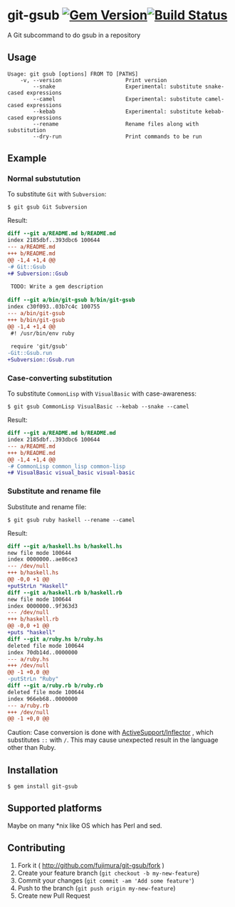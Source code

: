 # git-gsub [![Gem Version](https://badge.fury.io/rb/git-gsub.svg)](http://badge.fury.io/rb/git-gsub)[![Build Status](https://travis-ci.org/fujimura/git-gsub.svg)](https://travis-ci.org/fujimura/git-gsub)

A Git subcommand to do gsub in a repository

## Usage

```
Usage: git gsub [options] FROM TO [PATHS]
    -v, --version                    Print version
        --snake                      Experimental: substitute snake-cased expressions
        --camel                      Experimental: substitute camel-cased expressions
        --kebab                      Experimental: substitute kebab-cased expressions
        --rename                     Rename files along with substitution
        --dry-run                    Print commands to be run
```

## Example

### Normal substutution

To substitute `Git` with `Subversion`:

```
$ git gsub Git Subversion
```

Result:

```diff
diff --git a/README.md b/README.md
index 2185dbf..393dbc6 100644
--- a/README.md
+++ b/README.md
@@ -1,4 +1,4 @@
-# Git::Gsub
+# Subversion::Gsub
 
 TODO: Write a gem description
 
diff --git a/bin/git-gsub b/bin/git-gsub
index c30f093..03b7c4c 100755
--- a/bin/git-gsub
+++ b/bin/git-gsub
@@ -1,4 +1,4 @@
 #! /usr/bin/env ruby
 
 require 'git/gsub'
-Git::Gsub.run
+Subversion::Gsub.run
```

### Case-converting substitution

To substitute `CommonLisp` with `VisualBasic` with case-awareness:

```
$ git gsub CommonLisp VisualBasic --kebab --snake --camel
```

Result:

```diff
diff --git a/README.md b/README.md
index 2185dbf..393dbc6 100644
--- a/README.md
+++ b/README.md
@@ -1,4 +1,4 @@
-# CommonLisp common_lisp common-lisp
+# VisualBasic visual_basic visual-basic
```

### Substitute and rename file

Substitute and rename file:

```
$ git gsub ruby haskell --rename --camel
```

Result:

```diff
diff --git a/haskell.hs b/haskell.hs
new file mode 100644
index 0000000..ae86ce3
--- /dev/null
+++ b/haskell.hs
@@ -0,0 +1 @@
+putStrLn "Haskell"
diff --git a/haskell.rb b/haskell.rb
new file mode 100644
index 0000000..9f363d3
--- /dev/null
+++ b/haskell.rb
@@ -0,0 +1 @@
+puts "haskell"
diff --git a/ruby.hs b/ruby.hs
deleted file mode 100644
index 70db14d..0000000
--- a/ruby.hs
+++ /dev/null
@@ -1 +0,0 @@
-putStrLn "Ruby"
diff --git a/ruby.rb b/ruby.rb
deleted file mode 100644
index 966eb68..0000000
--- a/ruby.rb
+++ /dev/null
@@ -1 +0,0 @@
```

Caution: Case conversion is done with [ActiveSupport/Inflector](http://api.rubyonrails.org/classes/ActiveSupport/Inflector.html) , which substitutes `::` with `/`. This may cause unexpected result in the language other than Ruby.

## Installation

```
$ gem install git-gsub
```

## Supported platforms

Maybe on many *nix like OS which has Perl and sed.

## Contributing

1. Fork it ( http://github.com/fujimura/git-gsub/fork )
2. Create your feature branch (`git checkout -b my-new-feature`)
3. Commit your changes (`git commit -am 'Add some feature'`)
4. Push to the branch (`git push origin my-new-feature`)
5. Create new Pull Request
